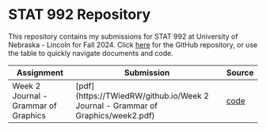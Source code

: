 # STAT 992 Repository

This repository contains my submissions for STAT 992 at University of Nebraska - Lincoln for Fall 2024. Click [here](https://github.com/TWiedRW/stat-992) for the GitHub repository, or use the table to quickly navigate documents and code.

| Assignment                           | Submission | Source   |
|--------------------------------------|------------|----------|
| Week 2 Journal - Grammar of Graphics | [pdf](https://TWiedRW/github.io/Week 2 Journal - Grammar of Graphics/week2.pdf)    | [code](https://github.com/TWiedRW/stat-992/blob/main/Week%202%20Journal%20-%20Grammar%20of%20Graphics/week2.qmd) |
